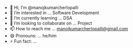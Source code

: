 - 👋 Hi, I’m @manojkumarcherlopalli
- 👀 I’m interested in ... Software Development
- 🌱 I’m currently learning ... DSA
- 💞️ I’m looking to collaborate on ... Project
- 📫 How to reach me ... manojkumarcherlopalli@gmail.com
- 😄 Pronouns: ... he/him
- ⚡ Fun fact: ...

<!---
manojkumarcherlopalli/manojkumarcherlopalli is a ✨ special ✨ repository because its `README.md` (this file) appears on your GitHub profile.
You can click the Preview link to take a look at your changes.
--->
